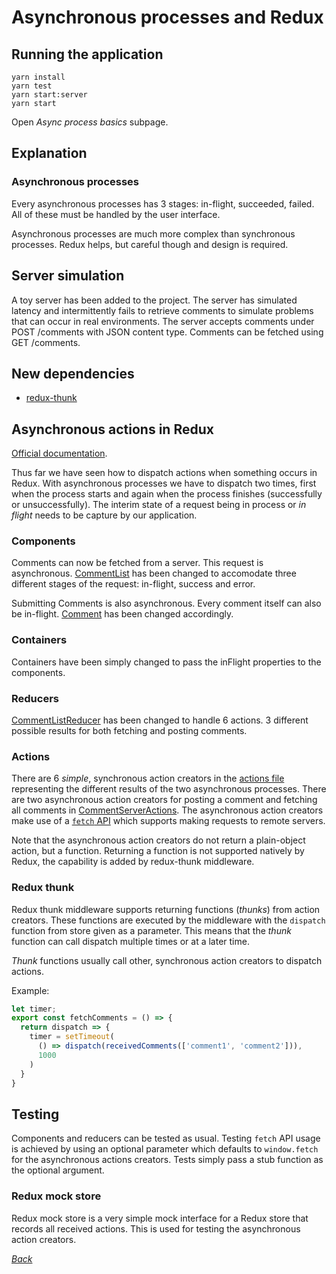 # Asynchronous processes and Redux

## Running the application

```text
yarn install
yarn test
yarn start:server
yarn start
```

Open _Async process basics_ subpage.

## Explanation

### Asynchronous processes

Every asynchronous processes has 3 stages: in-flight, succeeded, failed. All of these must be handled by the user interface.

Asynchronous processes are much more complex than synchronous processes. Redux helps, but careful though and design is required.

## Server simulation

A toy server has been added to the project. The server has simulated latency and intermittently fails to retrieve comments to simulate problems that can occur in real environments. The server accepts comments under POST /comments with JSON content type. Comments can be fetched using GET /comments.

## New dependencies

* [redux-thunk](https://github.com/gaearon/redux-thunk)

## Asynchronous actions in Redux

[Official documentation](https://redux.js.org/advanced/async-actions).

Thus far we have seen how to dispatch actions when something occurs in Redux. With asynchronous processes we have to dispatch two times, first when the process starts and again when the process finishes \(successfully or unsuccessfully\). The interim state of a request being in process or _in flight_ needs to be capture by our application.

### Components

Comments can now be fetched from a server. This request is asynchronous. [CommentList](https://github.com/urmastalimaa/interactive_frontend_development_2018/tree/cdb4bae60178ff8cb84deb048ae3ba7f93a069f5/lecture_5/src/async_process_basics/components/CommentList.js#L20-36) has been changed to accomodate three different stages of the request: in-flight, success and error.

Submitting Comments is also asynchronous. Every comment itself can also be in-flight. [Comment](https://github.com/urmastalimaa/interactive_frontend_development_2018/tree/cdb4bae60178ff8cb84deb048ae3ba7f93a069f5/lecture_5/src/async_process_basics/components/Comment.js) has been changed accordingly.

### Containers

Containers have been simply changed to pass the inFlight properties to the components.

### Reducers

[CommentListReducer](https://github.com/urmastalimaa/interactive_frontend_development_2018/tree/cdb4bae60178ff8cb84deb048ae3ba7f93a069f5/lecture_5/src/async_process_basics/reducers/CommentListReducer.js) has been changed to handle 6 actions. 3 different possible results for both fetching and posting comments.

### Actions

There are 6 _simple_, synchronous action creators in the [actions file](https://github.com/urmastalimaa/interactive_frontend_development_2018/tree/cdb4bae60178ff8cb84deb048ae3ba7f93a069f5/lecture_5/src/async_process_basics/actions/index.js) representing the different results of the two asynchronous processes. There are two asynchronous action creators for posting a comment and fetching all comments in [CommentServerActions](https://github.com/urmastalimaa/interactive_frontend_development_2018/tree/cdb4bae60178ff8cb84deb048ae3ba7f93a069f5/lecture_5/src/async_process_basics/actions/CommentServerActions.js). The asynchronous action creators make use of a [`fetch` API](https://developer.mozilla.org/en-US/docs/Web/API/Fetch_API) which supports making requests to remote servers.

Note that the asynchronous action creators do not return a plain-object action, but a function. Returning a function is not supported natively by Redux, the capability is added by redux-thunk middleware.

### Redux thunk

Redux thunk middleware supports returning functions \(_thunks_\) from action creators. These functions are executed by the middleware with the `dispatch` function from store given as a parameter. This means that the _thunk_ function can call dispatch multiple times or at a later time.

_Thunk_ functions usually call other, synchronous action creators to dispatch actions.

Example:

```javascript
let timer;
export const fetchComments = () => {
  return dispatch => {
    timer = setTimeout(
      () => dispatch(receivedComments(['comment1', 'comment2'])),
      1000
    )
  }
}
```

## Testing

Components and reducers can be tested as usual. Testing `fetch` API usage is achieved by using an optional parameter which defaults to `window.fetch` for the asynchronous actions creators. Tests simply pass a stub function as the optional argument.

### Redux mock store

Redux mock store is a very simple mock interface for a Redux store that records all received actions. This is used for testing the asynchronous action creators.

[_Back_](../../lecture_5-1.md)

